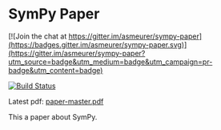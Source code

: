 # SymPy Paper

[![Join the chat at https://gitter.im/asmeurer/sympy-paper](https://badges.gitter.im/asmeurer/sympy-paper.svg)](https://gitter.im/asmeurer/sympy-paper?utm_source=badge&utm_medium=badge&utm_campaign=pr-badge&utm_content=badge)

[![Build Status](https://travis-ci.org/sympy/sympy-paper.svg?branch=master)](https://travis-ci.org/sympy/sympy-paper)

Latest pdf: [paper-master.pdf](https://github.com/isuruf-bot/sympy-paper/blob/pdfs/paper-master.pdf)

This a paper about SymPy.
